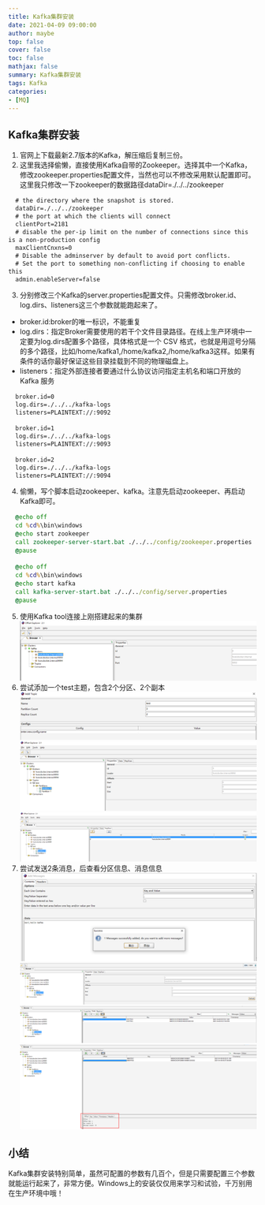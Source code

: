 ```yaml
---
title: Kafka集群安装
date: 2021-04-09 09:00:00
author: maybe
top: false
cover: false
toc: false
mathjax: false
summary: Kafka集群安装
tags: Kafka
categories:
- [MQ]
---
```


## Kafka集群安装

1. 官网上下载最新2.7版本的Kafka，解压缩后复制三份。
2. 这里我选择偷懒，直接使用Kafka自带的Zookeeper。选择其中一个Kafka，修改zookeeper.properties配置文件，当然也可以不修改采用默认配置即可。这里我只修改一下zookeeper的数据路径dataDir=./../../zookeeper
```properties
  # the directory where the snapshot is stored.
  dataDir=./../../zookeeper
  # the port at which the clients will connect
  clientPort=2181
  # disable the per-ip limit on the number of connections since this is a non-production config
  maxClientCnxns=0
  # Disable the adminserver by default to avoid port conflicts.
  # Set the port to something non-conflicting if choosing to enable this
  admin.enableServer=false
```
3. 分别修改三个Kafka的server.properties配置文件。只需修改broker.id、log.dirs、listeners这三个参数就能跑起来了。
* broker.id:broker的唯一标识，不能重复
* log.dirs：指定Broker需要使用的若干个文件目录路径。在线上生产环境中一定要为log.dirs配置多个路径，具体格式是一个 CSV 格式，也就是用逗号分隔的多个路径，比如/home/kafka1,/home/kafka2,/home/kafka3这样。如果有条件的话你最好保证这些目录挂载到不同的物理磁盘上。
* listeners：指定外部连接者要通过什么协议访问指定主机名和端口开放的 Kafka 服务
```properties
  broker.id=0
  log.dirs=./../../kafka-logs
  listeners=PLAINTEXT://:9092

  broker.id=1
  log.dirs=./../../kafka-logs
  listeners=PLAINTEXT://:9093

  broker.id=2
  log.dirs=./../../kafka-logs
  listeners=PLAINTEXT://:9094
```
4. 偷懒，写个脚本启动zookeeper、kafka。注意先启动zookeeper、再启动Kafka即可。

```bat
  @echo off
  cd %cd%\bin\windows
  @echo start zookeeper
  call zookeeper-server-start.bat ./../../config/zookeeper.properties
  @pause

  @echo off
  cd %cd%\bin\windows
  @echo start kafka
  call kafka-server-start.bat ./../../config/server.properties
  @pause
```
5. 使用Kafka tool连接上刚搭建起来的集群
![](/medias/assets/kafka/20210409092648.png)
6. 尝试添加一个test主题，包含2个分区、2个副本
![](/medias/assets/kafka/20210409092811.png)
![](/medias/assets/kafka/20210409092936.png)
![](/medias/assets/kafka/20210409093023.png)
6. 尝试发送2条消息，后查看分区信息、消息信息
![](/medias/assets/kafka/20210409093512.png)
![](/medias/assets/kafka/20210409093921.png)
![](/medias/assets/kafka/20210409093942.png)
![](/medias/assets/kafka/20210409094010.png)

## 小结
Kafka集群安装特别简单，虽然可配置的参数有几百个，但是只需要配置三个参数就能运行起来了，非常方便。Windows上的安装仅仅用来学习和试验，千万别用在生产环境中哦！
